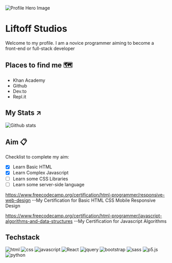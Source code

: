 ![Profile Hero Image](https://1gew6o3qn6vx9kp3s42ge0y1-wpengine.netdna-ssl.com/wp-content/uploads/prod/2020/10/HERO-ART-microsoft_azure_1920x1000_nologo.jpg)
# Liftoff Studios

Welcome to my profile. I am a novice programmer aiming to become a front-end or full-stack developer

## Places to find me 🗺️

- Khan Academy
- Github
- Dev.to
- Repl.it


## My Stats ↗️
![Github stats](https://github-readme-stats.vercel.app/api?username=Liftoff-KA)

## Aim 📋
Checklist to complete my aim:
* [x] Learn Basic HTML
* [x] Learn Complex Javascript 
* [ ] Learn some CSS Libraries
* [ ] Learn some server-side language

https://www.freecodecamp.org/certification/html-programmer/responsive-web-design 
--My Certification for Basic HTML CSS Mobile Responsive Design

https://www.freecodecamp.org/certification/html-programmer/javascript-algorithms-and-data-structures
--My Certification for Javascript Algorithms

## Techstack
![html](https://img.shields.io/badge/-HTML5-blue?logo=html5) ![css](https://img.shields.io/badge/-CSS3-blue?logo=css3) ![javascript](https://img.shields.io/badge/-Javascript-blue?logo=javascript) ![React](https://img.shields.io/badge/-React-blue?logo=react) ![jquery](https://img.shields.io/badge/-jQuery-blue?logo=jQuery) ![bootstrap](https://img.shields.io/badge/-Bootstrap-blue?logo=bootstrap) ![sass](https://img.shields.io/badge/-SASS-blue?logo=sass) ![p5.js](https://img.shields.io/badge/-P5.js-blue?logo=p5.js) ![python](https://img.shields.io/badge/-Python-blue?logo=python)
